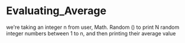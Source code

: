 # Evaluating_Average
we're taking an integer n from user, Math. Random () to print N random integer numbers between 1 to n, and then printing their average value
